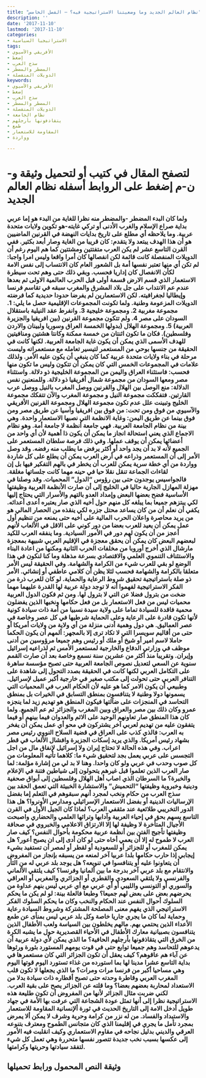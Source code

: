 ```yaml
---
title: "نظام العالم الجديد وما وضعيتنا الاستراتيجية فيه؟ – الفصل الخامس"
description: ''
date: '2017-11-10'
lastmod: '2017-11-10'
categories:
- الاستراتيجيا السياسية
tags:
- الأفريقي والآسيوي
- إضغط
- سذج العرب
- المضطر والمضطر
- الدويلات المنفصلة
keywords:
- الأفريقي والآسيوي
- إضغط
- سذج العرب
- المضطر والمضطر
- الدويلات المنفصلة
- نظام الجامعة
- يتقاذفونها بأرجلهم
- طمع
- المقاومة للاستعمار
- وواردة

---
```

# **لتصفح المقال في كتيب أو لتحميل وثيقة و-ن-م إضغط على الروابط أسفله** **نظام العالم الجديد**

### ولما كان البدء المضطر -والمضطر منه نظرا للغاية من البدء هو إما عربي بداية صراع الإسلام والغرب الأدنى أو تركي غايته-هو تكوين ولايات متحدة عربية. وما يلاحظه أي مطلع على تاريخ بدايات النهضة في القرنين الماضيين هو أن هذا الهدف يبتعد ولا يتقدم: كان قريبا من الغاية وصار أبعد بكثير. ففي القرن التاسع عشر لم يكن العرب متفتتين ومشتتين كما هم اليوم رغم أن الدويلات المنفصلة كانت قائمة لكن انفصالها كان أمرا واقعا وليس امرا واجبا: لم تكن أي منها تعتبر نفسها أمة بل الشعور العام كان الانتساب إلى نفس الامة لكأن الانفصال كان إداريا فحسب. وبقي ذلك حتى وهم تحت سيطرة الاستعمار الذي قسم الارض قسمة أولى قبل الحرب العالمية الاولى ثم بعدها عندم عم الانتداب على جل بلاد المشرق والمغرب سبقه في تقاسم فرنسا وإيطاليا لجغرافيته. لكن الاستعمارين لم يفرضا حدودا حديدية كما فرضته الدويلات المزعومة وطنية. ولما تكونت المجموعات الإقليمية حصل ما يلي: 1. مجموعة مغربية 2. ومجموعة خليجية 3. وانفرط عقد النيلية باستقلال السودان على مصر 4. ولم تتكون مجموعة القرنين (بين افريقيا والجزيرة العربية) 5. ومجموعة الهلال (بدولها الخمسة العراق وسوريا ولبينان والاردن وفلسطين). فكان ما تكون اثنتان من خمسة ممكنة وكانتا هشتين ومنافيتين للهدف الأسمى الذي يمكن أن يكون غاية الجامعة العربية. لكنها كانت في الحقيقة من جنسها بوحي من المستعمر لتيسير تعامله مع مستعمراته وليست مرحلة في بناء ولايات متحدة عربية كما كان ينبغي أن يكون عليه الأمر. ولذلك علامات في المجموعات الخمس التي كان يمكن أن تتكون وليس ما تكون منها فحسب: فاستثناء العراق واليمن من المجموعة الخليجية ذو دلالة. واستثناء مصر ومعها السودان من مجموعة شمال أفريقيا ذو دلالة. وللمنعنين نفس الدلالة: منع الوصل بين الهلال والقرنين ووصل المغرب بالنيل ووصل عرب القارتين. فتفككت مجموعة النيل و مجموعة المغرب والآن تتفكك مجموعة الخليج وتبينت علل عدم تكون مجموعة الهلال ومجموعة القرنين الأفريقي والآسيوي من فوق ومن تحت: من فوق بين افريقيا وآسيا عن طريق مصر ومن فوق بينما عن طريق اليمن: وغاية الانظمة التي نصبها الاستعمار واحدة. وهي بينة من نظام الجامعة العربية. فهي جامعة أنظمة لا جامعة أمة. وهو نظام الاجماع الذي يعني استحالة انجاز ما يمكن أن يكون ذا أهمية لأن أي واحد من أعضائها يمكن أن يوقف عملها. وفي ذلك فرصة سلطان المستعمر على الجميع لأنه لا بد أن يجد واحد أو أكثر يرفض ما يطلب منه رفضه. وقد وصل الأمر إلى أن المستعمر وذراعه في أرض العرب يمكن أن يطلع على كل شاردة وواردة من أي خطة سرية يمكن للعرب أن يخطر في بالهم التفكير فيها بل إن لقاءات الجماعة تنقل نقلا حيا في حينه مهما كانت جلساتها مغلقة. فالجواسيس يوجدون حتى بين رؤوس “الدول” المحميات. وقد وصلنا في مهزلة المهازل الجارية حاليا في الخليج إلى أن صارت الأنظمة العربية وظيفتها الأساسية فضح بعضها البعض وإمداد العدو بالتهم والأسرار التي يحتاج إليها لكي يبتزهم جميعا بما يبلغه كل منهم حول أخيه الذي صار يعتبره أعدى أعدائه. يكفي أن نعلم أن من كان يساعد محتل جزره لكي ينقذه من الحصار المالي هو من يريد محاصرة واعلان الحرب المالية على أخيه حتى يمنعه من تنظيم أول عمل يمكن أن يعيد للعرب بعضا من دور كوني على الاقل في الألعاب لأنهم أعجز من أن يكون لهم دور في الأمور السيادية. وما ينفقه العرب للكيد لبعضهم البعض كان يمكن أن يحقق معجزة في الإقليم العربي شبيهة بمعجزة مارشال الذي أخرج أوروبا من مخلفات الحرب الثانية ومكنها من اعادة البناء والاستئناف التنموي العلمي والاقتصادي بسرعة مذهلة وما كنا لنكون في هذا الوضع لو بقي للعرب شيء من الكرامة والشهامة. وفي الحقيقة ليس الأمر متعلقا بالكرامة والشهامة فحسب لئلا يظن أن كلامي عاطفي أو إنشائي. الأمر ذو صلة باستراتيجية تحقيق شروط الرعاية والحماية. لو كان للعرب ذرة من الفكر الاستراتيجية لفهموا أنه لا توجد دولة عربية لها القدرة عليهما مهما ضخت من بترول فضلا عن التي لا بترول لها. ومن ثم فكون الدول العربية محميات ليس من فعل الاستعمار بل من فعل حكامها ونخبها الذين يفضلون محمية فاقدة للسيادة تماما على ولاية سيدة نسبيا من أمة ذات سيادة كونية لأنها تكون قادرة على الرعاية وعلى الحماية شرطيها في كل عصر وخاصة في عصر العماليق. هي دول وهمية أدنى منزلة من أي ولاية من ولايات أمريكا أو حتى من أقاليم سويسرا التي لا تكاد ترى إلا بالمجهر: ألمهم أن يكون الحكما حاملا لاسم امير أو شيخ أو ملك أو رئيس وهم جميعا مرؤوسين من أدنى موظف في وزارتي الدفاع والخارجية لمستعمر الأمس ثم لذراعيه إسرائيل وإيران. وتقريبا منذ أكثر من عشرين سنة نسمع وخاصة بعد أن صارت القمم سنوية عن السعي لتعديل نصوص الجامعة العربية حتى تصبح مؤسسة ساهرة على التكامل العربي لكنها كانت في الحقيقة بصدد التحول إلى شاهدة على التنافر العربي حتى تحولت إلى مكتب صغير في خارجية أكبر عميل لإسرائيل. وطبيعي أن يكون الامر كما هو عليه لأن الحكام العرب في المحميات التي يسمونها دولا وطنية لا يتنافسون بمنطق التسابق في الخيرات بل بمنطق التحاسد في المنجزات على ضآلتها فيكون المنطق هو تهديم زيد لما ينجزه عمرو وكان ذلك بين مصر والعراق وبين المغرب والجزائر ثم عم الجميع. ولما كان هذا المنطق صار تعاونهم الوحيد على الاثم والعدوان فيما بينهم أو فيما يتفقون عليه من تهديم لعربي آخر يشتركون في محو أي عمل يمكن أن يفخر به العرب: فالذي كذب على العراق في قضية السلاح النووي رئيس مصر بشهاد رئيس أمريكا. والذي يريد إسكات الجزيرة وافشال الألعاب في قطر اعراب. وفي هذه الحالة لا تحتاج إيران ولا إسرائيل لإنفاق مال من اجل التجسس على عربي يعمل بجد لتحقيق شيء ما: كلاهما تأتيه المعلومات من كل صوب وحدب في عربي ولو كان واحدا. وهنا لا بد لي من إشارة مؤلمة: لما صار العرب الذين تعلموا قبل غيرهم يتحولون إلى شياطين فتنة في الإعلام والخبرة؟ ما السرطان الذي اصاب أهل الهلال وفلسطين إلى أبواق صحفية ودينية وخبروية وظيفتها “التحميش” والاستشارة الخبيثة التي تعمق الحقد بين سذج العرب من حكام ونخب لمجرد أنهم سبقوهم في التعلم إما بفضل الإرساليات الدينية أو بفضل الاستعمار الإسرائيلي ومدارس الأونروا؟ هل هذا الدور التخريبي طلائعية عند مثقفي العرب؟ لماذا كان الجيل الأول في القرن التاسع يسهم بحق في إحياء العربية وآدابها وتراثها العلمي والحضاري واصبحت الأجيال المتأخرة لا وظيفة لها إلا الارتزاق الاعلامي والخبروي في صحافة وظيفتها تأجيج الفتن بين أنظمة عربية محكومة بأحوال النفس؟ كيف صار العرب لا طموح له إلا أن يعمي أخاه حتى لو كان أدى إلى ان يصبح أعور؟ هل يمكن للمغرب أو للجزائر أو للسعودية أو لقطر أو لمصر أن تستفيد بشيء إيجابي إذا حارب حكامها بلدا عربيا آخر لمنعه من يسبقه بإنجاز من المفروض أن يتعاونوا عليه أو يتنافسوا في تنويعه؟ هل يوجد بلد عربي له من الثأر والانتقام مع بلد عربي آخر بدرجة ما بين ألمانيا وفرنسا؟ كيف يلتقي الألماني والفرنسي ولا يلتقي السعودي والقطري أو الجزائري والمغربي أو العراقي والسوري أو التونسي والليبي أو أي عربي مع أي عربي ليس بنهم عداوة من يحرضهم بعض على بعض لهم جميعا؟ وطبعا فالعلة بينة: لو لم يكن ما يحكم السلوك أحوال النفس عند الحكام والنخب وكان ما يحكم السلوك الفكر الاستراتيجي الذي يفهم معنى المصلحة المشتركة وشروط السيادة رعاية وحماية لما كان ما يجري جاريا خاصة وكل بلد عربي ليس بمنأى عن طمع الأعداء الذين يحتمي بهم. مالهم يخلطون بين السياسة ولعب الأطفال الذين يتنافسون بصبيانية معارك الأطفال في الأحياء القصديرية حول ما يشبه الكرة من الخرق التي يتقاذفونها بأرجلهم الحافية؟ ما الذي يمكن لأي دولة عربية أن يدعوهم للتحاسد وهم جميعا توابع حتى في قوت يومهم المستورد بثورة ورثوها عن آباء هم عاقوهم؟ كيف يعقل أن تكون الجزائر التي كان مستعمرها في بداية التاسع عشرا مدينا لها بما استورده من غذاء تستورد اليوم قوتها اليوم وهي مساحيا أكبر من فرنسا مرات ومرات؟ ما الذي يجعلها لا تكون قلب المغرب العربي وقاطرة وحدته حتى تصبح أقطاره ذات سيادة بدلا من الاستعداد لمحاربة بعضهم بعضا؟ وما قلته عن الجزائر يصح على بقية العرب. لكني ضربت مثال الجزائر لأنها من المفروض أن تكون طليعة هذه الاستراتيجية نظرا إلى أنها تمثل عودة الشجاعة التي عرفت بها الأمة في جهاد طويل أدخل الامة إلى التاريخ الحديث في ثورة ألإنسانية المقاومة للاستعمار والاستبداد والفساد. من له نزر من كرامة وحرية وشرف لا يمكن ألا يمرض بمجرد تأمل ما يجري في إقليمنا الذي كان متجانس الطموح ومعترف بتنوعه العرقي والديني بدليل نجاحه في مقاوم الاستعماري وكيف انقلبت فيه الأمور إلى عكسها بسبب نخب جديدة تتصور نفسها متحررة وهي تعمل كل شيء لتفقد سيادتها وحريتها وكرامتها.

## وثيقة النص المحمول ورابط تحميلها

###